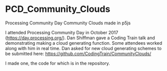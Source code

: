 # PCD_Community_Clouds
Processing Community Day 
Community Clouds made in p5js

I attended Processing Community Day in October 2017 (https://day.processing.org/). 
Dan Shiffman gave a Coding Train talk and demonstrating making a cloud generating function. Some attendees worked along with him in real time. Dan asked for new cloud generating schemes to be submitted here: 
https://github.com/CodingTrain/CommunityClouds/

I made one, the code for which is in the repository. 
